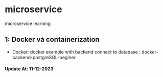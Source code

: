 # microservice

microservice learning

## 1: Docker và containerization

- Docker: docker example with backend connect to database : docker-backend-postgreSQL-beginer

#### Update At: 11-12-2023
